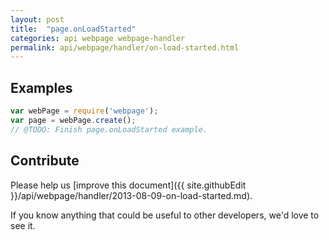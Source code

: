 ```yaml
---
layout: post
title:  "page.onLoadStarted"
categories: api webpage webpage-handler
permalink: api/webpage/handler/on-load-started.html
---
```


## Examples

```javascript
var webPage = require('webpage');
var page = webPage.create();
// @TODO: Finish page.onLoadStarted example.
```

## Contribute

Please help us [improve this document]({{ site.githubEdit }}/api/webpage/handler/2013-08-09-on-load-started.md).

If you know anything that could be useful to other developers, we'd love to see it.


